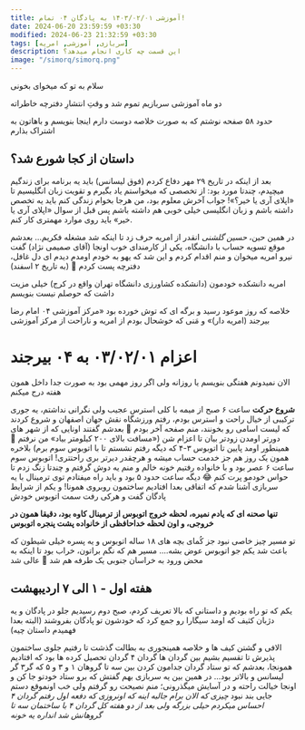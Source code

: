 ```yaml
---
title: آموزشی ۱۴۰۳/۰۲/۰۱ به پادگان ۰۴ تمام!
date: 2024-06-20 23:59:59 +03:30
modified: 2024-06-23 21:32:59 +03:30
tags: [سربازی, آموزشی, امریه]
description: این قسمت چه کاری انجام میدهد؟
image: "/simorq/simorq.png"
---
```


سلام به تو که میخوای بخونی

دو ماه آموزشی سربازیم تموم شد و وقتِ انتشارِ دفترچه خاطراته

حدود ۵۸ صفحه نوشتم که به صورت خلاصه دوست دارم اینجا بنویسم و باهاتون به اشتراک بذارم

## داستان از کجا شورع شد؟
بعد از اینکه در تاریخ ۲۹ مهر دفاع کردم (فوق لیسانس) باید یه برنامه برای زندگیم میچیدم، چندتا مورد بود: از تخصصی که میخواستم یاد بگیرم و تقویت زبان انگلیسیم تا «اپلای آری یا خیر؟»! جواب آخرش معلوم بود، من هرجا بخوام زندگی کنم باید یه تخصص داشته باشم و زبان انگلیسی خیلی خوبی هم داشته باشم پس قبل از سوال «اپلای آری یا خیر» باید روی موارد مهمتری کار کنم.

در همین حین، *حسین گلشنی* انقدر از امریه حرف زد تا اینکه شد مشغله فکریم... بعدشم موقع تسویه حساب با دانشگاه، یکی از کارمندای خوب اونجا (آقای صمیمی نژاد) گفت نیرو امریه میخوان و منم اقدام کردم و این شد که یهو به خودم اومدم دیدم ای دل غافل، دفترچه پست کردم 🙁 (به تاریخ ۲ اسفند)

امریه دانشکده خودمون (دانشکده کشاورزی دانشگاه تهران واقع در کرج) خیلی مزیت داشت که حوصلم نیست بنویسم

خلاصه که روز موعود رسید و برگه ای که توش خورده بود «مرکز آموزشی ۰۴ امام رضا بیرجند (امریه دار)» و مَنی که خوشحال بودم از امریه و ناراحت از مرکز آموزشی

# اعزام ۰۳/۰۲/۰۱ به ۰۴ بیرجند

الان نمیدونم هفتگی بنویسم یا روزانه ولی اگر روز مهمی بود به صورت جدا داخل همون هفته درج میکنم

**شروع حرکت** ساعت ۶ صبح از میمه با کلی استرس عجیب ولی نگرانی نداشتم، یه جوری ترکیبی از خیال راحت و استرس بودم، رفتم ورزشگاه نقش جهان اصفهان و شروع کردند که لیست اسامی رو بخونند، منم صفحه آخر بودم 🙁
بعدشم گفتند اونایی که از شهر های دورتر اومدن زودتر بیان تا اعزام شن («مسافت بالای ۲۰۰ کیلومتر بیاد» من نرفتم 🙂 همینطور اومد پایین تا اتوبوس ۳-۴ که دیگه رفتم نشستم تا با اتوبوس سوم برم) بلاخره همون یک روز هم جز خدمت حساب میشه و هرچقدر دیرتر بری راحتتری!
اتوبوس سوم ساعت ۶ عصر بود و با خانواده رفتیم خونه خالم و منم یه دوش گرفتم و چندتا زنگ زدم تا حواس خودمو پرت کنم 😂 دیگه ساعت حدود ۵ بود و باید راه میفتادم
توی ترمینال با یه سربازی آشنا شدم که اتفاقی بعدا افتادیم ساختمون روبروی همونا! و یکم از شرایط پادگان گفت و هرکی رفت سمت اتوبوس خودش

**تنها صحنه ای که یادم نمیره، لحظه خروج اتوبوس از ترمینال کاوه بود، دقیقا همون در خروجی، و اون لحظه خداحافظی از خانواده پشت پنجره اتوبوس**

تو مسیر چیز خاصی نبود جز کُمای بچه های ۱۸ ساله اتوبوس و یه پسره خیلی شیطون که باعث شد یکم جو اتوبوس عوض بشه.... مسیر هم که نگم براتون، خراب بود تا اینکه به محض ورود به خراسان جنوبی یک طرفه هم شد 🫤 عالی شد

## هفته اول - ۱ الی ۷ اردیبهشت
یکم که تو راه بودیم و داستانی که بالا تعریف کردم، صبح دوم رسیدیم جلو در پادگان و یه دژبان کثیف که اومد سیگارا رو جمع کرد که خودشون تو پادگان بفروشند (البته بعدا فهمیدم داستان چیه)

الافی و گشتن کیف ها و خلاصه همینجوری به بطالت گذشت تا رفتیم جلوی ساختمون پذیرش تا تقسیم بشیم بین گردان ها
گردان ۴ گردان تحصیل کرده ها بود که افتادیم همونجا، بعدشم که تو ستاد گردان جدامون کردن بین سه تا گروهان ۱ و ۳ و ۵ که گر۳ گر لیسانس و بالاتر بود...
در همین بین یه سربازی بهم گفتش که برو ستاد خودتو جا کن و اونجا خیالت راحته و در آسایش میگذرونی؛ منم نصیحت رو گرفتم ولی خب اونموقع دستم جایی بند نبود 
_چیزی که الان برام جالبه اینه که اونروزی که دفعه اول رفتم گردان ۴ احساس میکردم حیلی بزرگه ولی بعد از دو هفته کل گردان ۴ با ساختمان سه تا گروهانش شد انداره یه خونه_














